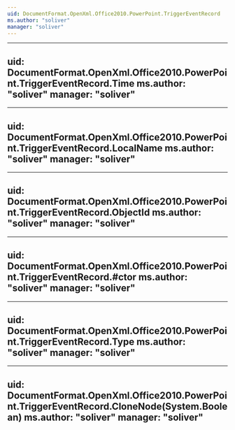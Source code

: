 ```yaml
---
uid: DocumentFormat.OpenXml.Office2010.PowerPoint.TriggerEventRecord
ms.author: "soliver"
manager: "soliver"
---
```


---
uid: DocumentFormat.OpenXml.Office2010.PowerPoint.TriggerEventRecord.Time
ms.author: "soliver"
manager: "soliver"
---

---
uid: DocumentFormat.OpenXml.Office2010.PowerPoint.TriggerEventRecord.LocalName
ms.author: "soliver"
manager: "soliver"
---

---
uid: DocumentFormat.OpenXml.Office2010.PowerPoint.TriggerEventRecord.ObjectId
ms.author: "soliver"
manager: "soliver"
---

---
uid: DocumentFormat.OpenXml.Office2010.PowerPoint.TriggerEventRecord.#ctor
ms.author: "soliver"
manager: "soliver"
---

---
uid: DocumentFormat.OpenXml.Office2010.PowerPoint.TriggerEventRecord.Type
ms.author: "soliver"
manager: "soliver"
---

---
uid: DocumentFormat.OpenXml.Office2010.PowerPoint.TriggerEventRecord.CloneNode(System.Boolean)
ms.author: "soliver"
manager: "soliver"
---
